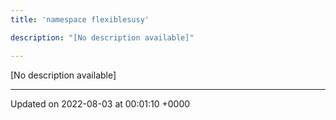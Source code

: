 ```yaml
---
title: 'namespace flexiblesusy'

description: "[No description available]"

---
```







[No description available]






-------------------------------

Updated on 2022-08-03 at 00:01:10 +0000